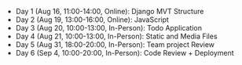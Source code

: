 - Day 1 (Aug 16, 11:00-14:00, Online): Django MVT Structure
- Day 2 (Aug 19, 13:00-16:00, Online): JavaScript
- Day 3 (Aug 20, 10:00-13:00, In-Person): Todo Application
- Day 4 (Aug 21, 10:00-13:00, In-Person): Static and Media Files
- Day 5 (Aug 31, 18:00-20:00, In-Person): Team project Review
- Day 6 (Sep 4, 10:00-20:00, In-Person): Code Review + Deployment
